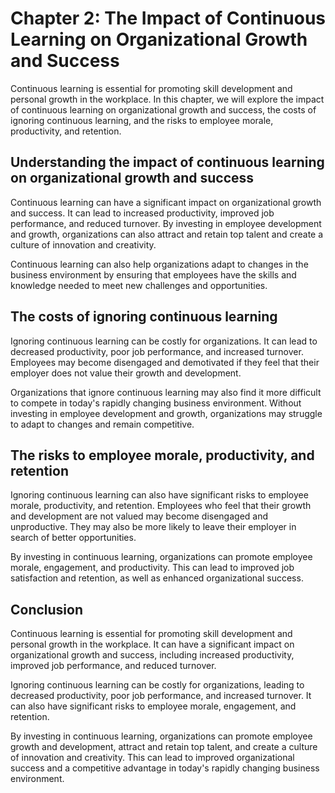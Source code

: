 Chapter 2: The Impact of Continuous Learning on Organizational Growth and Success
=================================================================================

Continuous learning is essential for promoting skill development and personal growth in the workplace. In this chapter, we will explore the impact of continuous learning on organizational growth and success, the costs of ignoring continuous learning, and the risks to employee morale, productivity, and retention.

Understanding the impact of continuous learning on organizational growth and success
------------------------------------------------------------------------------------

Continuous learning can have a significant impact on organizational growth and success. It can lead to increased productivity, improved job performance, and reduced turnover. By investing in employee development and growth, organizations can also attract and retain top talent and create a culture of innovation and creativity.

Continuous learning can also help organizations adapt to changes in the business environment by ensuring that employees have the skills and knowledge needed to meet new challenges and opportunities.

The costs of ignoring continuous learning
-----------------------------------------

Ignoring continuous learning can be costly for organizations. It can lead to decreased productivity, poor job performance, and increased turnover. Employees may become disengaged and demotivated if they feel that their employer does not value their growth and development.

Organizations that ignore continuous learning may also find it more difficult to compete in today's rapidly changing business environment. Without investing in employee development and growth, organizations may struggle to adapt to changes and remain competitive.

The risks to employee morale, productivity, and retention
---------------------------------------------------------

Ignoring continuous learning can also have significant risks to employee morale, productivity, and retention. Employees who feel that their growth and development are not valued may become disengaged and unproductive. They may also be more likely to leave their employer in search of better opportunities.

By investing in continuous learning, organizations can promote employee morale, engagement, and productivity. This can lead to improved job satisfaction and retention, as well as enhanced organizational success.

Conclusion
----------

Continuous learning is essential for promoting skill development and personal growth in the workplace. It can have a significant impact on organizational growth and success, including increased productivity, improved job performance, and reduced turnover.

Ignoring continuous learning can be costly for organizations, leading to decreased productivity, poor job performance, and increased turnover. It can also have significant risks to employee morale, engagement, and retention.

By investing in continuous learning, organizations can promote employee growth and development, attract and retain top talent, and create a culture of innovation and creativity. This can lead to improved organizational success and a competitive advantage in today's rapidly changing business environment.


